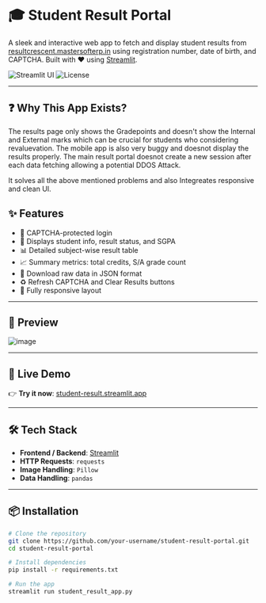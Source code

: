 # 🎓 Student Result Portal

A sleek and interactive web app to fetch and display student results from [resultcrescent.mastersofterp.in](https://resultcrescent.mastersofterp.in) using registration number, date of birth, and CAPTCHA. Built with ❤️ using [Streamlit](https://streamlit.io/).

![Streamlit UI](https://img.shields.io/badge/Built%20With-Streamlit-red?style=flat-square)
![License](https://img.shields.io/badge/license-MIT-green.svg?style=flat-square)

---
## ❓ Why This App Exists?
The results page only shows the Gradepoints and doesn't show the Internal and External marks which can be crucial for students who considering revaluevation.
The mobile app is also very buggy and doesnot display the results properly.
The main result portal doesnot create a new session after each data fetching allowing a potential DDOS Attack.

It solves all the above mentioned problems and also Integreates responsive and clean UI.

## ✨ Features

- 🔐 CAPTCHA-protected login
- 📄 Displays student info, result status, and SGPA
- 📊 Detailed subject-wise result table
- 📈 Summary metrics: total credits, S/A grade count
- 💾 Download raw data in JSON format
- ♻️ Refresh CAPTCHA and Clear Results buttons
- 📱 Fully responsive layout

---

## 📸 Preview

![image](https://github.com/user-attachments/assets/2447d5ec-6201-4f53-bdc0-df832418a1b3)


---

## 🚀 Live Demo

👉 **Try it now**: [student-result.streamlit.app](https://student-result-app-4dsthzbl2aeyjc5bpmvsnb.streamlit.app/)

---

## 🛠️ Tech Stack

- **Frontend / Backend**: [Streamlit](https://streamlit.io)
- **HTTP Requests**: `requests`
- **Image Handling**: `Pillow`
- **Data Handling**: `pandas`

---

## 📦 Installation

```bash
# Clone the repository
git clone https://github.com/your-username/student-result-portal.git
cd student-result-portal

# Install dependencies
pip install -r requirements.txt

# Run the app
streamlit run student_result_app.py
